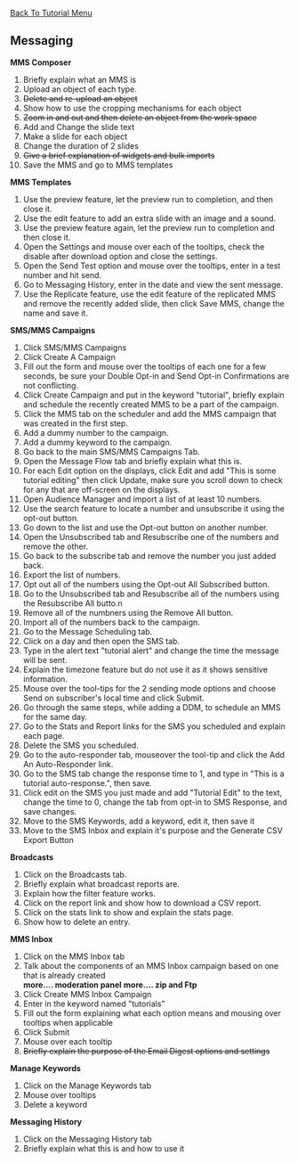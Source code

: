 <a href="/README.md">Back To Tutorial Menu</a>

<h2>Messaging</h2>

<strong>MMS Composer</strong>
<ol>
<li>Briefly explain what an MMS is</li>
<li>Upload an object of each type.</li>
<strike><li>Delete and re-upload an object</li></strike>
<li>Show how to use the cropping mechanisms for each object</li>
<strike><li>Zoom in and out and then delete an object from the work space</li></strike>
<li>Add and Change the slide text </li>
<li>Make a slide for each object</li>
<li>Change the duration of 2 slides</li>
<strike><li>Give a brief explanation of widgets and bulk imports</li></strike>
<li>Save the MMS and go to MMS templates</li>
</ol>

<strong>MMS Templates</strong>

<ol>
<li>Use the preview feature, let the preview run to completion, and then close it.</li>
<li>Use the edit feature to add an extra slide with an image and a sound.</li>
<li>Use the preview feature again, let the preview run to completion and then close it.</li>
<li>Open the Settings and mouse over each of the tooltips, check the disable after download option and close the settings.</li>
<li>Open the Send Test option and mouse over the tooltips, enter in a test number and hit send.</li>
<li>Go to Messaging History, enter in the date and view the sent message.</li>
<li>Use the Replicate feature, use the edit feature of the replicated MMS and remove the recently added slide, then click Save MMS, change the name and save it.</li>
</ol>

<strong>SMS/MMS Campaigns</strong>

<ol>
<li>Click SMS/MMS Campaigns</li>
<li>Click Create A Campaign</li>
<li>Fill out the form and mouse over the tooltips of each one for a few seconds, be sure your Double Opt-in and Send Opt-in Confirmations are not conflicting.</li>
<li>Click Create Campaign and put in the keyword "tutorial", briefly explain and schedule the recently created MMS to be a part of the campaign.</li>
<li>Click the MMS tab on the scheduler and add the MMS campaign that was created in the first step.</li>
<li>Add a dummy number to the campaign.</li>
<li>Add a dummy keyword to the campaign.</li>
<li>Go back to the main SMS/MMS Campaigns Tab.</li>
<li>Open the Message Flow tab and briefly explain what this is.</li>
<li>For each Edit option on the displays, click Edit and add "This is some tutorial editing" then click Update, make sure you scroll down to check for any that are off-screen on the displays.</li>
<li>Open Audience Manager and import a list of at least 10 numbers.</li>
<li>Use the search feature to locate a number and unsubscribe it using the opt-out button.</li>
<li>Go down to the list and use the Opt-out button on another number.</li>
<li>Open the Unsubscribed tab and Resubscribe one of the numbers and remove the other.</li>
<li>Go back to the subscribe tab and remove the number you just added back.</li>
<li>Export the list of numbers.</li>
<li>Opt out all of the numbers using the Opt-out All Subscribed button.</li>
<li>Go to the Unsubscribed tab and Resubscribe all of the numbers using the Resubscribe All butto.n</li>
<li>Remove all of the numbners using the Remove All button.</li>
<li>Import all of the numbers back to the campaign.</li>
<li>Go to the Message Scheduling tab.</li>
<li>Click on a day and then open the SMS tab.</li>
<li>Type in the alert text "tutorial alert" and change the time the message will be sent.</li>
<li>Explain the timezone feature but do not use it as it shows sensitive information.</li>
<li>Mouse over the tool-tips for the 2 sending mode options and choose Send on subscriber's local time and click Submit.</li>
<li>Go through the same steps, while adding a DDM, to schedule an MMS for the same day.</li>
<li>Go to the Stats and Report links for the SMS you scheduled and explain each page.</li>
<li>Delete the SMS you scheduled.</li>
<li>Go to the auto-responder tab, mouseover the tool-tip and click the Add An Auto-Responder link.</li>
<li>Go to the SMS tab change the response time to 1, and type in "This is a tutorial auto-response.", then save.</li>
<li>Click edit on the SMS you just made and add "Tutorial Edit" to the text, change the time to 0, change the tab from opt-in to SMS Response, and save changes.</li>
<li>Move to the SMS Keywords, add a keyword, edit it, then save it</li>
<li>Move to the SMS Inbox and explain it's purpose and the Generate CSV Export Button</li>


</ol>

<strong>Broadcasts</strong>

<ol>
<li>Click on the Broadcasts tab.</li>
<li>Briefly explain what broadcast reports are.</li>
<li>Explain how the filter feature works.</li>
<li>Click on the report link and show how to download a CSV report.</li>
<li>Click on the stats link to show and explain the stats page.</li>
<li>Show how to delete an entry.</li>
</ol>

<strong>MMS Inbox</strong>

<ol>
<li>Click on the MMS Inbox tab</li>
<li>Talk about the components of an MMS Inbox campaign based on one that is already created</li>
<b> more.... moderation panel</b>
<b> more.... zip and Ftp</b>
<li>Click Create MMS Inbox Campaign</li>
<li>Enter in the keyword named "tutorials"</li>
<li>Fill out the form explaining what each option means and mousing over tooltips when applicable</li>
<li>Click Submit</li>
<li>Mouse over each tooltip</li>
<strike><li>Briefly explain the purpose of the Email Digest options and settings</li></strike>

</ol>

<strong>Manage Keywords</strong>

<ol>
<li>Click on the Manage Keywords tab</li>
<li>Mouse over tooltips</li>
<li>Delete a keyword</li>

</ol>


<strong>Messaging History</strong>

<ol>
<li>Click on the Messaging History tab</li>
<li>Briefly explain what this is and how to use it</li>
</ol>


